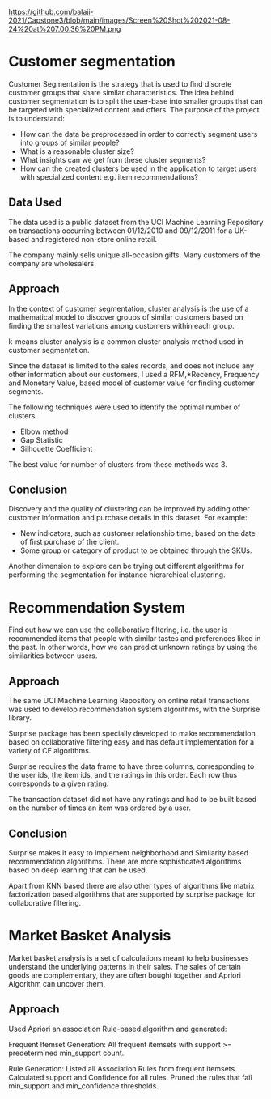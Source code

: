 https://github.com/balaji-2021/Capstone3/blob/main/images/Screen%20Shot%202021-08-24%20at%207.00.36%20PM.png

# Customer segmentation

Customer Segmentation is the strategy that is used to find discrete customer groups that share similar characteristics. The idea behind customer segmentation is to split the user-base into smaller groups that can be targeted with specialized content and offers.
The purpose of the project is to understand:
* How can the data be preprocessed in order to correctly segment users into groups of similar people?
* What is a reasonable cluster size?
* What insights can we get from these cluster segments?
* How can the created clusters be used in the application to target users with specialized content e.g. item recommendations? 

## Data Used

The data used is a public dataset from the UCI Machine Learning Repository on transactions occurring between 01/12/2010 and 09/12/2011 for a UK-based and registered non-store online retail. 

The company mainly sells unique all-occasion gifts. Many customers of the company are wholesalers.

## Approach

In the context of customer segmentation, cluster analysis is the use of a mathematical model to discover groups of similar customers based on finding the smallest variations among customers within each group.

k-means cluster analysis is a common cluster analysis method used in customer segmentation.

Since the dataset is limited to the sales records, and does not include any other information about our customers, I used a RFM,*Recency, Frequency and Monetary Value, based model of customer value for finding customer segments.

The following techniques were used to identify the optimal number of clusters.
* Elbow method
* Gap Statistic
* Silhouette Coefficient

The best value for number of clusters from these methods was 3.


## Conclusion

Discovery and the quality of clustering can be improved by adding other customer information and purchase details in this dataset.
For example:
* New indicators, such as customer relationship time, based on the date of first purchase of the client.
* Some group or category of product to be obtained through the SKUs.

Another dimension to explore can be trying out different algorithms for performing the segmentation for instance hierarchical clustering.

# Recommendation System

Find out how we can use the collaborative filtering, i.e. the user is recommended items that people with similar tastes and preferences liked in the past. In other words, how we can predict unknown ratings by using the similarities between users.

## Approach

The same UCI Machine Learning Repository on online retail transactions was used to develop recommendation system algorithms, with the Surprise library. 

Surprise package has been specially developed to make recommendation based on collaborative filtering easy and has default implementation for a variety of CF algorithms.

Surprise requires the data frame to  have three columns, corresponding to the user ids, the item ids, and the ratings in this order. Each row thus corresponds to a given rating.

The transaction dataset did  not have any ratings and had to be built based on the number of times an item was ordered by a user.

## Conclusion

Surprise makes it easy to implement neighborhood and Similarity based recommendation algorithms. There are more sophisticated algorithms based on deep learning that can be used.

Apart from KNN based there are also other types of algorithms like matrix factorization based algorithms that are supported by surprise package for collaborative filtering.

# Market Basket Analysis

Market basket analysis is a set of calculations meant to help businesses understand the underlying patterns in their sales. 
The sales of certain goods are complementary, they are often bought together and Apriori Algorithm can uncover them. 


## Approach

Used Apriori an association Rule-based algorithm and generated:

Frequent Itemset Generation: All frequent itemsets with support >= predetermined min_support count.

Rule Generation: Listed all Association Rules from frequent itemsets. Calculated support and Confidence for all rules. Pruned the rules that fail min_support and min_confidence thresholds.









